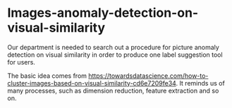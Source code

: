 # Images-anomaly-detection-on-visual-similarity
Our department is needed to search out a procedure for picture anomaly detection on visual similarity in order to produce one label suggestion tool for users.

The basic idea comes from https://towardsdatascience.com/how-to-cluster-images-based-on-visual-similarity-cd6e7209fe34.
It reminds us of many processes, such as dimension reduction, feature extraction and so on.
